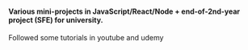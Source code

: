 #### Various mini-projects in JavaScript/React/Node + end-of-2nd-year project (SFE) for university.
Followed some tutorials in youtube and udemy
